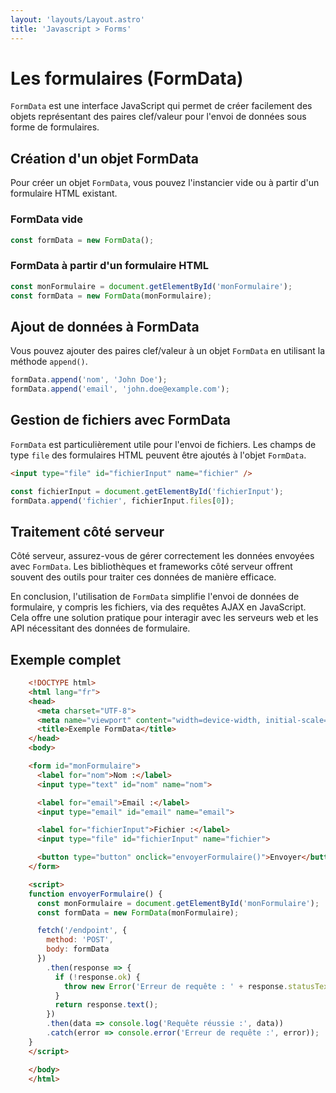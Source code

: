 ```yaml
---
layout: 'layouts/Layout.astro'
title: 'Javascript > Forms'
---
```


# Les formulaires (FormData)

`FormData` est une interface JavaScript qui permet de créer facilement des objets représentant des paires clef/valeur pour l'envoi de données sous forme de formulaires.

## Création d'un objet FormData

Pour créer un objet `FormData`, vous pouvez l'instancier vide ou à partir d'un formulaire HTML existant.

### FormData vide

```js
const formData = new FormData();
```

### FormData à partir d'un formulaire HTML

```js
const monFormulaire = document.getElementById('monFormulaire');
const formData = new FormData(monFormulaire);
```

## Ajout de données à FormData

Vous pouvez ajouter des paires clef/valeur à un objet `FormData` en utilisant la méthode `append()`.

```js
formData.append('nom', 'John Doe');
formData.append('email', 'john.doe@example.com');
```

## Gestion de fichiers avec FormData

`FormData` est particulièrement utile pour l'envoi de fichiers. Les champs de type `file` des formulaires HTML peuvent être ajoutés à l'objet `FormData`.

```html
<input type="file" id="fichierInput" name="fichier" />
```

```js
const fichierInput = document.getElementById('fichierInput');
formData.append('fichier', fichierInput.files[0]);
```

## Traitement côté serveur

Côté serveur, assurez-vous de gérer correctement les données envoyées avec `FormData`. Les bibliothèques et frameworks côté serveur offrent souvent des outils pour traiter ces données de manière efficace.

En conclusion, l'utilisation de `FormData` simplifie l'envoi de données de formulaire, y compris les fichiers, via des requêtes AJAX en JavaScript. Cela offre une solution pratique pour interagir avec les serveurs web et les API nécessitant des données de formulaire.


## Exemple complet

```html
    <!DOCTYPE html>
    <html lang="fr">
    <head>
      <meta charset="UTF-8">
      <meta name="viewport" content="width=device-width, initial-scale=1.0">
      <title>Exemple FormData</title>
    </head>
    <body>

    <form id="monFormulaire">
      <label for="nom">Nom :</label>
      <input type="text" id="nom" name="nom">

      <label for="email">Email :</label>
      <input type="email" id="email" name="email">

      <label for="fichierInput">Fichier :</label>
      <input type="file" id="fichierInput" name="fichier">

      <button type="button" onclick="envoyerFormulaire()">Envoyer</button>
    </form>

    <script>
    function envoyerFormulaire() {
      const monFormulaire = document.getElementById('monFormulaire');
      const formData = new FormData(monFormulaire);

      fetch('/endpoint', {
        method: 'POST',
        body: formData
      })
        .then(response => {
          if (!response.ok) {
            throw new Error('Erreur de requête : ' + response.statusText);
          }
          return response.text();
        })
        .then(data => console.log('Requête réussie :', data))
        .catch(error => console.error('Erreur de requête :', error));
    }
    </script>

    </body>
    </html>
```
